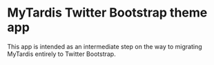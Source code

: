 # MyTardis Twitter Bootstrap theme app

This app is intended as an intermediate step on the way to migrating MyTardis
entirely to Twitter Bootstrap.
